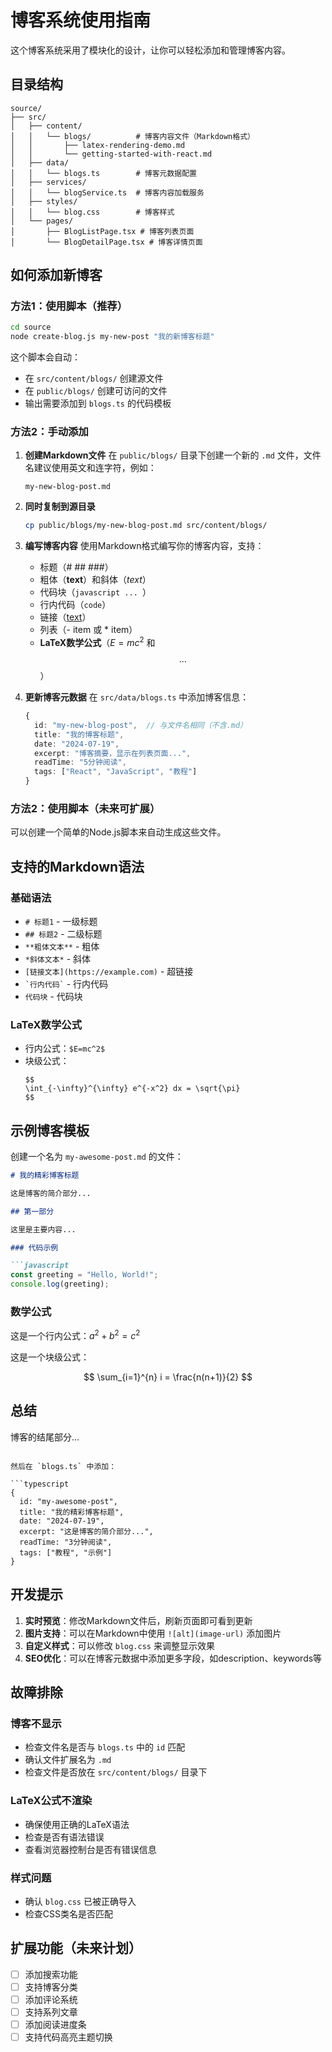 # 博客系统使用指南

这个博客系统采用了模块化的设计，让你可以轻松添加和管理博客内容。

## 目录结构

```
source/
├── src/
│   ├── content/
│   │   └── blogs/          # 博客内容文件（Markdown格式）
│   │       ├── latex-rendering-demo.md
│   │       └── getting-started-with-react.md
│   ├── data/
│   │   └── blogs.ts        # 博客元数据配置
│   ├── services/
│   │   └── blogService.ts  # 博客内容加载服务
│   ├── styles/
│   │   └── blog.css        # 博客样式
│   └── pages/
│       ├── BlogListPage.tsx # 博客列表页面
│       └── BlogDetailPage.tsx # 博客详情页面
```

## 如何添加新博客

### 方法1：使用脚本（推荐）

```bash
cd source
node create-blog.js my-new-post "我的新博客标题"
```

这个脚本会自动：
- 在 `src/content/blogs/` 创建源文件
- 在 `public/blogs/` 创建可访问的文件
- 输出需要添加到 `blogs.ts` 的代码模板

### 方法2：手动添加

1. **创建Markdown文件**
   在 `public/blogs/` 目录下创建一个新的 `.md` 文件，文件名建议使用英文和连字符，例如：
   ```
   my-new-blog-post.md
   ```

2. **同时复制到源目录**
   ```bash
   cp public/blogs/my-new-blog-post.md src/content/blogs/
   ```

3. **编写博客内容**
   使用Markdown格式编写你的博客内容，支持：
   - 标题（# ## ###）
   - 粗体（**text**）和斜体（*text*）
   - 代码块（```javascript ... ```）
   - 行内代码（`code`）
   - 链接（[text](url)）
   - 列表（- item 或 * item）
   - **LaTeX数学公式**（$E=mc^2$ 和 $$...$$）

4. **更新博客元数据**
   在 `src/data/blogs.ts` 中添加博客信息：

   ```typescript
   {
     id: "my-new-blog-post",  // 与文件名相同（不含.md）
     title: "我的博客标题",
     date: "2024-07-19",
     excerpt: "博客摘要，显示在列表页面...",
     readTime: "5分钟阅读",
     tags: ["React", "JavaScript", "教程"]
   }
   ```

### 方法2：使用脚本（未来可扩展）

可以创建一个简单的Node.js脚本来自动生成这些文件。

## 支持的Markdown语法

### 基础语法
- `# 标题1` - 一级标题
- `## 标题2` - 二级标题
- `**粗体文本**` - 粗体
- `*斜体文本*` - 斜体
- `[链接文本](https://example.com)` - 超链接
- `` `行内代码` `` - 行内代码
- ```代码块``` - 代码块

### LaTeX数学公式
- 行内公式：`$E=mc^2$`
- 块级公式：
  ```
  $$
  \int_{-\infty}^{\infty} e^{-x^2} dx = \sqrt{\pi}
  $$
  ```

## 示例博客模板

创建一个名为 `my-awesome-post.md` 的文件：

```markdown
# 我的精彩博客标题

这是博客的简介部分...

## 第一部分

这里是主要内容...

### 代码示例

```javascript
const greeting = "Hello, World!";
console.log(greeting);
```

### 数学公式

这是一个行内公式：$a^2 + b^2 = c^2$

这是一个块级公式：

$$
\sum_{i=1}^{n} i = \frac{n(n+1)}{2}
$$

## 总结

博客的结尾部分...
```

然后在 `blogs.ts` 中添加：

```typescript
{
  id: "my-awesome-post",
  title: "我的精彩博客标题",
  date: "2024-07-19",
  excerpt: "这是博客的简介部分...",
  readTime: "3分钟阅读",
  tags: ["教程", "示例"]
}
```

## 开发提示

1. **实时预览**：修改Markdown文件后，刷新页面即可看到更新
2. **图片支持**：可以在Markdown中使用 `![alt](image-url)` 添加图片
3. **自定义样式**：可以修改 `blog.css` 来调整显示效果
4. **SEO优化**：可以在博客元数据中添加更多字段，如description、keywords等

## 故障排除

### 博客不显示
- 检查文件名是否与 `blogs.ts` 中的 `id` 匹配
- 确认文件扩展名为 `.md`
- 检查文件是否放在 `src/content/blogs/` 目录下

### LaTeX公式不渲染
- 确保使用正确的LaTeX语法
- 检查是否有语法错误
- 查看浏览器控制台是否有错误信息

### 样式问题
- 确认 `blog.css` 已被正确导入
- 检查CSS类名是否匹配

## 扩展功能（未来计划）

- [ ] 添加搜索功能
- [ ] 支持博客分类
- [ ] 添加评论系统
- [ ] 支持系列文章
- [ ] 添加阅读进度条
- [ ] 支持代码高亮主题切换
